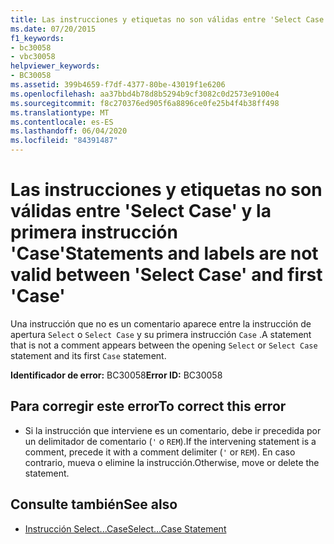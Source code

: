 ```yaml
---
title: Las instrucciones y etiquetas no son válidas entre 'Select Case' y la primera instrucción 'Case'
ms.date: 07/20/2015
f1_keywords:
- bc30058
- vbc30058
helpviewer_keywords:
- BC30058
ms.assetid: 399b4659-f7df-4377-80be-43019f1e6206
ms.openlocfilehash: aa37bbd4b78d8b5294b9cf3082c0d2573e9100e4
ms.sourcegitcommit: f8c270376ed905f6a8896ce0fe25b4f4b38ff498
ms.translationtype: MT
ms.contentlocale: es-ES
ms.lasthandoff: 06/04/2020
ms.locfileid: "84391487"
---
```

# <a name="statements-and-labels-are-not-valid-between-select-case-and-first-case"></a><span data-ttu-id="fee7b-102">Las instrucciones y etiquetas no son válidas entre 'Select Case' y la primera instrucción 'Case'</span><span class="sxs-lookup"><span data-stu-id="fee7b-102">Statements and labels are not valid between 'Select Case' and first 'Case'</span></span>
<span data-ttu-id="fee7b-103">Una instrucción que no es un comentario aparece entre la instrucción de apertura `Select` o `Select Case` y su primera instrucción `Case` .</span><span class="sxs-lookup"><span data-stu-id="fee7b-103">A statement that is not a comment appears between the opening `Select` or `Select Case` statement and its first `Case` statement.</span></span>  
  
 <span data-ttu-id="fee7b-104">**Identificador de error:** BC30058</span><span class="sxs-lookup"><span data-stu-id="fee7b-104">**Error ID:** BC30058</span></span>  
  
## <a name="to-correct-this-error"></a><span data-ttu-id="fee7b-105">Para corregir este error</span><span class="sxs-lookup"><span data-stu-id="fee7b-105">To correct this error</span></span>  
  
- <span data-ttu-id="fee7b-106">Si la instrucción que interviene es un comentario, debe ir precedida por un delimitador de comentario (`'` o `REM`).</span><span class="sxs-lookup"><span data-stu-id="fee7b-106">If the intervening statement is a comment, precede it with a comment delimiter (`'` or `REM`).</span></span> <span data-ttu-id="fee7b-107">En caso contrario, mueva o elimine la instrucción.</span><span class="sxs-lookup"><span data-stu-id="fee7b-107">Otherwise, move or delete the statement.</span></span>  
  
## <a name="see-also"></a><span data-ttu-id="fee7b-108">Consulte también</span><span class="sxs-lookup"><span data-stu-id="fee7b-108">See also</span></span>

- [<span data-ttu-id="fee7b-109">Instrucción Select...Case</span><span class="sxs-lookup"><span data-stu-id="fee7b-109">Select...Case Statement</span></span>](../language-reference/statements/select-case-statement.md)
